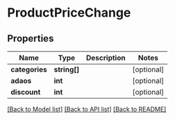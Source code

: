 # ProductPriceChange

## Properties
Name | Type | Description | Notes
------------ | ------------- | ------------- | -------------
**categories** | **string[]** |  | [optional] 
**adaos** | **int** |  | [optional] 
**discount** | **int** |  | [optional] 

[[Back to Model list]](../README.md#documentation-for-models) [[Back to API list]](../README.md#documentation-for-api-endpoints) [[Back to README]](../README.md)


